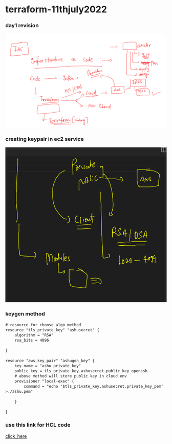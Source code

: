# terraform-11thjuly2022

### day1 revision 

<img src="rev.png">


### creating keypair in ec2 service 

<img src="key.png">

### keygen method 

```
# resource for choose algo method 
resource "tls_private_key" "ashusecret" {
    algorithm = "RSA"
    rsa_bits = 4096 
  
}

resource "aws_key_pair" "ashugen_key" {
    key_name = "ashu_private_key"
    public_key = tls_private_key.ashusecret.public_key_openssh
    # above method will store public key in cloud env 
    provisioner "local-exec" {
        command = "echo '$tls_private_key.ashusecret.private_key_pem' >./ashu.pem"
      
    }
  
}

```


### use this link for HCL code

[click_here](https://codeshare.io/JbNLKZ)




